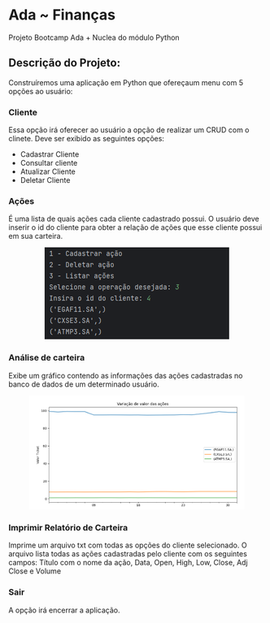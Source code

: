# Ada ~ Finanças
Projeto Bootcamp Ada + Nuclea do módulo Python

## Descrição do Projeto:
Construíremos uma aplicação em Python que ofereçaum menu com 5 opções ao usuário:

### Cliente
Essa opção irá oferecer ao usuário a opção de realizar um CRUD com o clinete. Deve ser exibido as seguintes opções:
- Cadastrar Cliente
- Consultar cliente
- Atualizar Cliente
- Deletar Cliente


### Ações
É uma lista de quais ações cada cliente cadastrado possui. O usuário deve inserir o id do cliente para obter a relação de ações que esse cliente possui em sua carteira.
<figure>
<p align="center">
  <img src="https://github.com/myllamachaado/nuclea-python-financas/blob/master/img/acoes_por_cliente.PNG"/><br>
</p>
</figure>


### Análise de carteira
Exibe um gráfico contendo as informações das ações cadastradas no banco de dados de um determinado usuário.

<figure>
<p align="center">
  <img src="https://github.com/myllamachaado/nuclea-python-financas/blob/master/img/grafico.PNG"/><br>
</p>
</figure>


### Imprimir Relatório de Carteira
Imprime um arquivo txt com todas as opções do cliente selecionado. O arquivo lista todas as ações cadastradas pelo cliente com os seguintes campos: Título com o nome da ação, Data, Open, High, Low, Close, Adj Close e Volume
                                                                       

### Sair
A opção irá encerrar a aplicação.
